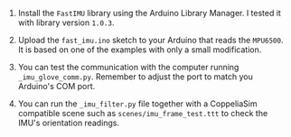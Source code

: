 1. Install the `FastIMU` library using the Arduino Library Manager. I tested it with library version `1.0.3`.

2. Upload the `fast_imu.ino` sketch to your Arduino that reads the `MPU6500`. It is based on one of the examples with only a small modification.

3. You can test the communication with the computer running `_imu_glove_comm.py`. Remember to adjust the port to match you Arduino's COM port.

4. You can run the `_imu_filter.py` file together with a CoppeliaSim compatible scene such as `scenes/imu_frame_test.ttt` to check the IMU's orientation readings. 